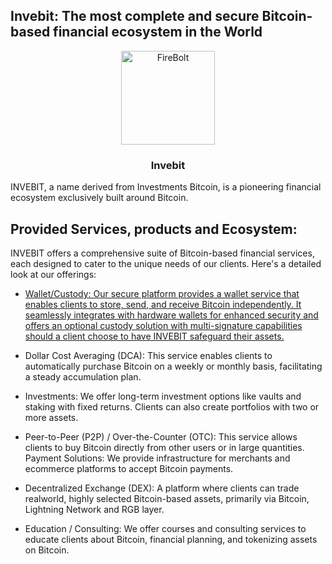 ## Invebit: The most complete and secure Bitcoin-based financial ecosystem in the World 

<p align="center">
  <a href="https://github.com/Invebit/.github" title="Invebit">
    <img alt="FireBolt" profile=".github/profile/PNG Invebit.png" width="150"></img>
  </a>
</p>

<h3 align="center">Invebit</h3>

INVEBIT, a name derived from Investments Bitcoin, is a pioneering financial ecosystem exclusively built around Bitcoin.

## Provided Services, products and Ecosystem:

INVEBIT offers a comprehensive suite of Bitcoin-based financial services, each designed to cater to the unique needs of our clients. Here's a detailed look at our offerings:

 - [Wallet/Custody: Our secure platform provides a wallet service that enables clients to store, send, and receive Bitcoin independently. It seamlessly integrates with hardware wallets for enhanced security and offers an optional custody solution with multi-signature capabilities should a client choose to have INVEBIT safeguard their assets.](https://github.com/Invebit/wallet)

- Dollar Cost Averaging (DCA): This service enables clients to automatically purchase Bitcoin on a weekly or monthly basis, facilitating a steady accumulation plan.

- Investments: We offer long-term investment options like vaults and staking with fixed returns. Clients can also create portfolios with two or more assets.

- Peer-to-Peer (P2P) / Over-the-Counter (OTC): This service allows clients to buy Bitcoin directly from other users or in large quantities.
Payment Solutions: We provide infrastructure for merchants and ecommerce platforms to accept Bitcoin payments.

- Decentralized Exchange (DEX): A platform where clients can trade realworld, highly selected Bitcoin-based assets, primarily via Bitcoin, Lightning Network and RGB layer.

- Education / Consulting: We offer courses and consulting services to educate clients about Bitcoin, financial planning, and tokenizing assets on Bitcoin.

